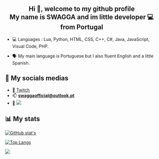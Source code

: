<h2 align="center">Hi 👋, welcome to my github profile<br>My name is SWAGGA and im little developer 💻from Portugal</h2>


- 💻 Languages : Lua, Python, HTML, CSS, C++, C#, Java, JavaScript, Visual Code, PHP.

- 🗣 My main language is Portuguese but I also fluent English and a little Spanish.


## 📸 My socials medias
- 💜 [Twitch](https://www.twitch.tv/swagga_th4_k1ng)
- 📫 **swaggaofficial@outlook.pt**
- 👀 ![](https://komarev.com/ghpvc/?username=SWAGGATH4K1NG&label=Profile%20views&color=0e75b6&style=flat)

## 📊 My stats

[![GitHub stat's](https://github-readme-stats.vercel.app/api?username=justRunnz&theme=tokyonight)](https://github.com/anuraghazra/github-readme-stats)

[![Top Langs](https://github-readme-stats.vercel.app/api/top-langs/?username=justRunnz&theme=tokyonight)](https://github.com/anuraghazra/github-readme-stats&count_private=true&show_icons=true)

![](https://github-readme-stats.vercel.app/api/wakatime?username=justRunnz&theme=tokyonight)
